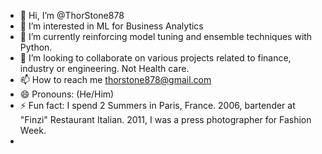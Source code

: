 - 👋 Hi, I’m @ThorStone878 
- 👀 I’m interested in ML for Business Analytics
- 🌱 I’m currently reinforcing model tuning and ensemble techniques with Python.
- 💞️ I’m looking to collaborate on various projects related to finance, industry or engineering. Not Health care.
- 📫 How to reach me thorstone878@gmail.com
- 😄 Pronouns: (He/Him)
- ⚡ Fun fact: I spend 2 Summers in Paris, France.  2006, bartender at "Finzi" Restaurant Italian. 2011, I was a press photographer for Fashion Week.
- 
<!---
ThorStone878/ThorStone878 is a ✨ special ✨ repository because its `README.md` (this file) appears on your GitHub profile.
You can click the Preview link to take a look at your changes.
--->

